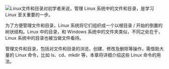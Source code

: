 ![](http://c.biancheng.net/uploads/allimg/190516/2-1Z51611113H45.gif "Linux文件和目录")对初学者来说，管理 Linux 系统中的文件和目录，是学习 Linux 至关重要的一步。

为了方便管理文件和目录，Linux 系统将它们组织成一个以根目录 / 开始的倒置的树状结构。Linux 中的目录，和 Windows 系统中的文件夹类似，不同之处在于，Linux 系统中的目录也被当做文件看待。

管理文件和目录，包括对文件和目录的浏览、创建、修改及删除等操作，需借助大量的 Linux 命令，比如 ls、cd、mkdir 等，本章将详细介绍这些 Linux 命令的用法。

